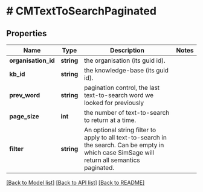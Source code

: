 # # CMTextToSearchPaginated

## Properties

Name | Type | Description | Notes
------------ | ------------- | ------------- | -------------
**organisation_id** | **string** | the organisation (its guid id). |
**kb_id** | **string** | the knowledge-base (its guid id). |
**prev_word** | **string** | pagination control, the last text-to-search word we looked for previously |
**page_size** | **int** | the number of text-to-search to return at a time. |
**filter** | **string** | An optional string filter to apply to all text-to-search in the search.  Can be empty in which case SimSage will return all semantics paginated. |

[[Back to Model list]](../../README.md#models) [[Back to API list]](../../README.md#endpoints) [[Back to README]](../../README.md)

